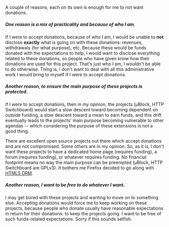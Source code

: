 A couple of reasons, each on its own is enough for me to not want donations.

##### One reason is a mix of practicality and because of who I am.

If I were to accept donations, because of who I am, I would be unable to **not** disclose **exactly** what is going on with these donations: revenues, withdrawals (for what purpose), etc. Because these would be funds donated with the expectations to help, I would want to disclose everything related to these donations, so people who have given know how their donations are used for this project. That's just who I am, I wouldn't be able to do otherwise. Thing is, I don't want to deal with all this administrative work I would bring to myself if I were to accept donations.

##### Another reason, to ensure the main purpose of these projects is protected.

If I were to accept donations, then in my opinion, the projects (µBlock, HTTP Switchboard) would start a slow descent toward becoming dependent on outside funding, a slow descent toward a mean to earn funds, and this drift eventually leads to the projects' main purpose becoming vulnerable to other agendas -- which considering the purpose of these extensions is not a good thing.

There are excellent open source projects out there which accept donations and are not compromised. Some others are in my opinion. So, as it is, I don't want these projects to have a dedicated home page (requires funding), a forum (requires funding), or whatever requires funding. No financial footprint means no way the main purpose can be preempted (µBlock, HTTP Switchboard are GPLv3). It bothers me Firefox decided to go along with [HTML5 DRM](http://www.defectivebydesign.org/no-drm-in-html5).

##### Another reason, I want to be free to do whatever I want.

I may get bored with these projects and wanting to move on to something else. Accepting donations would force me to keep working on these projects, because people who donate usually have reasonable expectations in return for their donations: to keep the projects going. I want to be free of such funds-related expectations. Sorry if this sounds selfish.